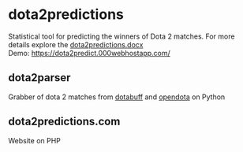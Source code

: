 # dota2predictions
Statistical tool for predicting the winners of Dota 2 matches. For more details explore the [dota2predictions.docx](https://github.com/notemac/dota2predictions/blob/main/dota2predictions.docx)  
Demo: https://dota2predict.000webhostapp.com/

## dota2parser
Grabber of dota 2 matches from [dotabuff](https://www.dotabuff.com/) and [opendota](https://www.dotabuff.com/) on Python
 
## dota2predictions.com
Website on PHP
 

